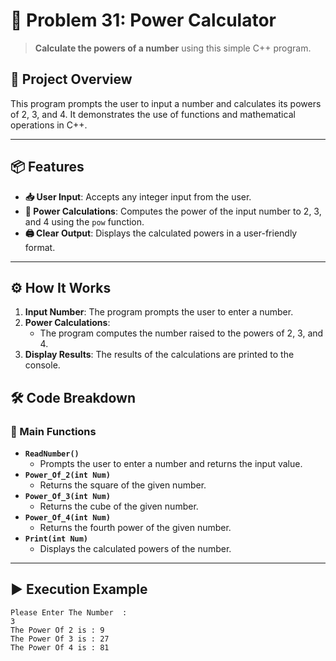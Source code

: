 # 🔢 Problem 31: Power Calculator

> **Calculate the powers of a number** using this simple C++ program.

## 🌟 Project Overview
This program prompts the user to input a number and calculates its powers of 2, 3, and 4. It demonstrates the use of functions and mathematical operations in C++.

---

## 📦 Features
- **📥 User Input**: Accepts any integer input from the user.
- **🔄 Power Calculations**: Computes the power of the input number to 2, 3, and 4 using the `pow` function.
- **🖨️ Clear Output**: Displays the calculated powers in a user-friendly format.

---

## ⚙️ How It Works
1. **Input Number**: The program prompts the user to enter a number.
2. **Power Calculations**: 
   - The program computes the number raised to the powers of 2, 3, and 4.
3. **Display Results**: The results of the calculations are printed to the console.

## 🛠️ Code Breakdown
### 🔹 Main Functions
- **`ReadNumber()`**
  - Prompts the user to enter a number and returns the input value.
- **`Power_Of_2(int Num)`**
  - Returns the square of the given number.
- **`Power_Of_3(int Num)`**
  - Returns the cube of the given number.
- **`Power_Of_4(int Num)`**
  - Returns the fourth power of the given number.
- **`Print(int Num)`**
  - Displays the calculated powers of the number.

---

## ▶️ Execution Example

```plaintext
Please Enter The Number  :
3
The Power Of 2 is : 9
The Power Of 3 is : 27
The Power Of 4 is : 81
